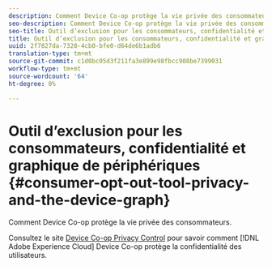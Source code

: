 ```yaml
---
description: Comment Device Co-op protège la vie privée des consommateurs.
seo-description: Comment Device Co-op protège la vie privée des consommateurs.
seo-title: Outil d’exclusion pour les consommateurs, confidentialité et graphique de périphériques
title: Outil d’exclusion pour les consommateurs, confidentialité et graphique de périphériques
uuid: 2f7827da-7320-4cb0-bfe0-d64de6b1adb6
translation-type: tm+mt
source-git-commit: c1d0bc05d3f211fa3e899e98fbcc908be7399031
workflow-type: tm+mt
source-wordcount: '64'
ht-degree: 0%

---
```



# Outil d’exclusion pour les consommateurs, confidentialité et graphique de périphériques {#consumer-opt-out-tool-privacy-and-the-device-graph}

Comment Device Co-op protège la vie privée des consommateurs.

Consultez le site [Device Co-op Privacy Control](https://cross-device-privacy.adobe.com/) pour savoir comment [!DNL Adobe Experience Cloud] Device Co-op protège la confidentialité des utilisateurs.
